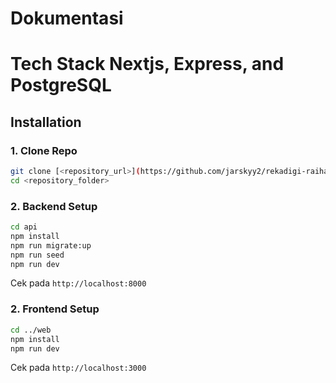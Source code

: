 # Dokumentasi

# Tech Stack Nextjs, Express, and PostgreSQL

## Installation

### 1. Clone Repo

```bash
git clone [<repository_url>](https://github.com/jarskyy2/rekadigi-raihan.git)
cd <repository_folder>
```

### 2. Backend Setup

```bash
cd api
npm install
npm run migrate:up
npm run seed
npm run dev
```

Cek pada `http://localhost:8000`

### 2. Frontend Setup

```bash
cd ../web
npm install
npm run dev
```

Cek pada `http://localhost:3000`
